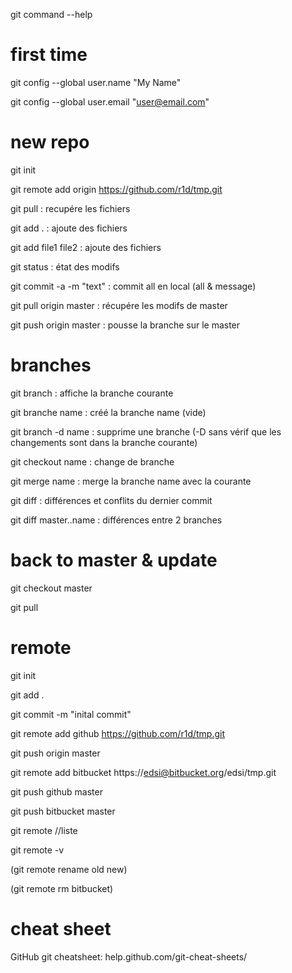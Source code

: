 git command --help

# first time
git config --global user.name "My Name"

git config --global user.email "user@email.com"

# new repo
git init

git remote add origin https://github.com/r1d/tmp.git

git pull              	: recupére les fichiers

git add .   	          : ajoute des fichiers

git add file1 file2   	: ajoute des fichiers

git status            	: état des modifs

git commit -a -m "text" : commit all en local (all & message)

git pull origin master	: récupére les modifs de master

git push origin master	: pousse la branche sur le master 

# branches
git branch            	: affiche la branche courante

git branche name      	: créé la branche name (vide)

git branch -d name    	: supprime une branche (-D sans vérif que les changements sont dans la branche courante)

git checkout name	      : change de branche

git merge name        	: merge la branche name avec la courante

git diff              	: différences et conflits du dernier commit

git diff master..name 	: différences entre 2 branches

# back to master & update

git checkout master

git pull

# remote
git init

git add .

git commit -m "inital commit"


git remote add github https://github.com/r1d/tmp.git

git push origin master


git remote add bitbucket https://edsi@bitbucket.org/edsi/tmp.git

git push github master

git push bitbucket master


git remote //liste

git remote -v

(git remote rename old new)

(git remote rm bitbucket)

# cheat sheet
GitHub git cheatsheet: help.github.com/git-cheat-sheets/
